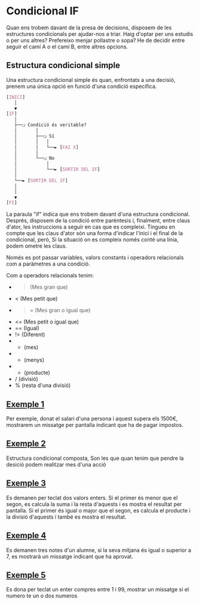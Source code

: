 # Condicional IF

Quan ens trobem davant de la presa de decisions, disposem de les estructures condicionals per ajudar-nos a triar. Haig d'optar per uns estudis o per uns altres? Prefereixo menjar pollastre o sopa? He de decidir entre seguir el camí A o el camí B, entre altres opcions. 

## Estructura condicional simple

Una estructura condicional simple és quan, enfrontats a una decisió, prenem una única opció en funció d'una condició específica.

```css
[INICI]
   │
   ▼
[IF]
   │
   ├──❏ Condició és veritable?
   │       │
   │       ├──❏ Sí
   │       │   │
   │       │   └──► [FAI X]
   │       │
   │       └──❏ No
   │           │
   │           └──► [SORTIR DEL IF]
   │
   └──► [SORTIR DEL IF]
   │
   │
   ▼
[FI]
```

La paraula "if" indica que ens trobem davant d'una estructura condicional. Després, disposem de la condició entre parèntesis i, finalment, entre claus d'ator, les instruccions a seguir en cas que es compleixi. Tingueu en compte que les claus d'ator són una forma d'indicar l'inici i el final de la condicional, però, Si la situació on es compleix només conté una línia, podem ometre les claus.

Només es pot passar variables, valors constants i operadors relacionals com a paràmetres a una condició.

Com a operadors relacionals tenim:

- >  (Mes gran que)
- <  (Mes petit que)
- >= (Mes gran o igual que)
- <= (Mes petit o igual que)
- == (Igual)
- != (Diferent)
- + (mes)
- - (menys)
- * (producte)
- / (divisió)
- % (resta d'una divisió)

## [Exemple 1](https://github.com/marcmoiagese/curskotlin/blob/master/4-Condicional_if/Exemple1/src/main/kotlin/Main.kt)

Per exemple, donat el salari d'una persona i aquest supera els 1500€, mostrarem un missatge per pantalla indicant que ha de pagar impostos.

## [Exemple 2](https://github.com/marcmoiagese/curskotlin/blob/master/4-Condicional_if/Exemple2/src/main/kotlin/Main.kt)

Estructura condicional composta, Son les que quan tenim que pendre la desició podem realitzar mes d'una acció

## [Exemple 3](https://github.com/marcmoiagese/curskotlin/blob/master/4-Condicional_if/exemple3/src/main/kotlin/Main.kt)

Es demanen per teclat dos valors enters. Si el primer és menor que el segon, es calcula la suma i la resta d'aquests i es mostra el resultat per pantalla.
Si el primer és igual o major que el segon, es calcula el producte i la divisió d'aquests i també es mostra el resultat.

## [Exemple 4](https://github.com/marcmoiagese/curskotlin/blob/master/4-Condicional_if/Exemple4/src/main/kotlin/Main.kt)

Es demanen tres notes d'un alumne, si la seva mitjana és igual o superior a 7, es mostrarà un missatge indicant que ha aprovat.

## [Exemple 5](https://github.com/marcmoiagese/curskotlin/blob/master/4-Condicional_if/Exemple5/src/main/kotlin/Main.kt)

Es dona per teclat un enter compres entre 1 i 99, mostrar un missatge si el numero te un o dos numeros
